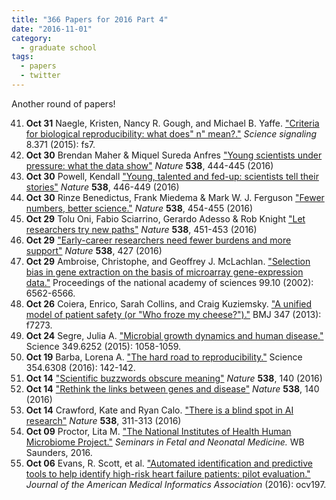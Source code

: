 ```yaml
---
title: "366 Papers for 2016 Part 4"
date: "2016-11-01"
category:
  - graduate school
tags:
  - papers
  - twitter
---
```


Another round of papers!

41. **Oct 31** Naegle, Kristen, Nancy R. Gough, and Michael B. Yaffe. ["Criteria
    for biological reproducibility: what does" n" mean?."][oct31naegle] *Science
    signaling* 8.371 (2015): fs7.
40. **Oct 30** Brendan Maher & Miquel Sureda Anfres ["Young scientists under
    pressure: what the data show"][oct30maher] *Nature* **538**, 444-445 (2016)
39. **Oct 30** Powell, Kendall ["Young, talented and fed-up: scientists tell
    their stories"][oct30powell] *Nature* **538**, 446-449 (2016)
38. **Oct 30** Rinze Benedictus, Frank Miedema & Mark W. J. Ferguson ["Fewer
    numbers, better science."][oct30rinze] *Nature* **538**, 454-455 (2016)
37. **Oct 29** Tolu Oni, Fabio Sciarrino, Gerardo Adesso & Rob Knight ["Let
    researchers try new paths"][oct29paths] *Nature* **538**, 451-453 (2016)
36. **Oct 29** ["Early-career researchers need fewer burdens and more
    support"][oct29early] *Nature* **538**, 427 (2016)
35. **Oct 29** Ambroise, Christophe, and Geoffrey J. McLachlan. ["Selection
    bias in gene extraction on the basis of microarray gene-expression
    data."][oct29ambroise] Proceedings of the national academy of sciences
    99.10 (2002): 6562-6566.
34. **Oct 26** Coiera, Enrico, Sarah Collins, and Craig Kuziemsky. ["A unified
    model of patient safety (or "Who froze my cheese?")."][oct26coiera] BMJ 347
    (2013): f7273.
33. **Oct 24** Segre, Julia A. ["Microbial growth dynamics and human
    disease."][oct24segre] Science 349.6252 (2015): 1058-1059.
32. **Oct 19** Barba, Lorena A. ["The hard road to
    reproducibility."][oct19barba] Science 354.6308 (2016): 142-142.
31. **Oct 14** ["Scientific buzzwords obscure meaning"][oct14buzz] *Nature*
    **538**, 140 (2016)
30. **Oct 14** ["Rethink the links between genes and disease"][oct14exac]
    *Nature* **538**, 140 (2016)
29. **Oct 14** Crawford, Kate and Ryan Calo. ["There is a blind spot in AI
    research"][oct14crawford] *Nature* **538**, 311-313 (2016)
28. **Oct 09** Proctor, Lita M. ["The National Institutes of Health Human
    Microbiome Project."][oct09proctor] *Seminars in Fetal and Neonatal
    Medicine.* WB Saunders, 2016.
27. **Oct 06** Evans, R. Scott, et al. ["Automated identification and predictive
    tools to help identify high-risk heart failure patients: pilot
    evaluation."][oct06evans] *Journal of the American Medical Informatics
    Association* (2016): ocv197.

[oct31naegle]: https://www.ncbi.nlm.nih.gov/pubmed/25852186
[oct30maher]: http://www.nature.com/news/young-scientists-under-pressure-what-the-data-show-1.20871
[oct30powell]: http://www.nature.com/news/young-talented-and-fed-up-scientists-tell-their-stories-1.20872
[oct30rinze]: http://www.nature.com/news/fewer-numbers-better-science-1.20858
[oct29paths]: http://www.nature.com/news/let-researchers-try-new-paths-1.20857
[oct29early]: http://www.nature.com/news/early-career-researchers-need-fewer-burdens-and-more-support-1.20863
[oct29ambroise]: http://www.pnas.org/content/99/10/6562.full
[oct26coiera]: http://dx.doi.org/10.1136/bmj.f7273
[oct24segre]: http://science.sciencemag.org/content/349/6252/1058
[oct19barba]: http://science.sciencemag.org/content/354/6308/142
[oct14buzz]: http://www.nature.com/news/scientific-buzzwords-obscure-meaning-1.20772
[oct14exac]: http://www.nature.com/news/rethink-the-links-between-genes-and-disease-1.20771
[oct14crawford]: http://www.nature.com/news/there-is-a-blind-spot-in-ai-research-1.20805
[oct09proctor]: http://dx.doi.org/10.1016/j.siny.2016.05.002
[oct06evans]: http://dx.doi.org/10.1093/jamia/ocv197
